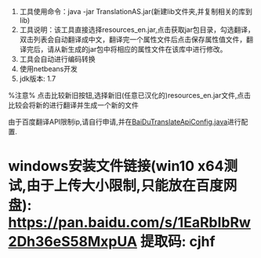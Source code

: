 1. 工具使用命令：java -jar TranslationAS.jar(新建lib文件夹,并复制相关的库到lib)
2. 工具说明：该工具直接选择resources_en.jar,点击获取jar包目录，勾选翻译，双击列表会自动翻译成中文，翻译完一个属性文件后点击保存属性值文件，翻译完后，请从新生成的jar包中将相应的属性文件在该库中进行修改。
3. 工具会自动进行编码转换
4. 使用netbeans开发
5. jdk版本: 1.7

%注意%
点击比较新旧按钮,选择新旧(任意已汉化的)resources_en.jar文件,点击比较会将新的进行翻译并生成一个新的文件

由于百度翻译API限制ip,请自行申请,并在[BaiDuTranslateApiConfig.java](https://github.com/AndroidStudioTranslate/Android-Studio-Translate-Tool/blob/master/src/translation/baidu/BaiDuTranslateApiConfig.java "BaiDuTranslateApiConfig.java")进行配置.


# windows安装文件链接(win10 x64测试,由于上传大小限制,只能放在百度网盘): https://pan.baidu.com/s/1EaRbIbRw2Dh36eS58MxpUA 提取码: cjhf
